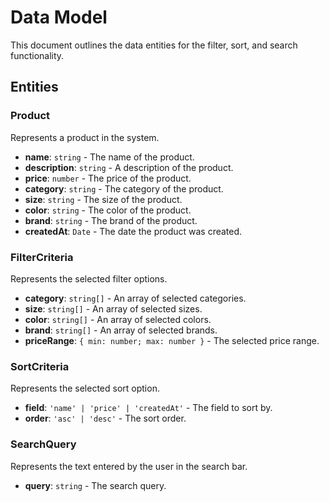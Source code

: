 # Data Model

This document outlines the data entities for the filter, sort, and search functionality.

## Entities

### Product

Represents a product in the system.

-   **name**: `string` - The name of the product.
-   **description**: `string` - A description of the product.
-   **price**: `number` - The price of the product.
-   **category**: `string` - The category of the product.
-   **size**: `string` - The size of the product.
-   **color**: `string` - The color of the product.
-   **brand**: `string` - The brand of the product.
-   **createdAt**: `Date` - The date the product was created.

### FilterCriteria

Represents the selected filter options.

-   **category**: `string[]` - An array of selected categories.
-   **size**: `string[]` - An array of selected sizes.
-   **color**: `string[]` - An array of selected colors.
-   **brand**: `string[]` - An array of selected brands.
-   **priceRange**: `{ min: number; max: number }` - The selected price range.

### SortCriteria

Represents the selected sort option.

-   **field**: `'name' | 'price' | 'createdAt'` - The field to sort by.
-   **order**: `'asc' | 'desc'` - The sort order.

### SearchQuery

Represents the text entered by the user in the search bar.

-   **query**: `string` - The search query.
